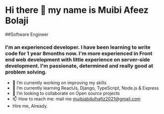 # Hi there 👋 my name is Muibi Afeez Bolaji

##Software Engineer

### I'm an experienced developer. I have been learning to write code for 1 year 8months now. I'm more experienced in Front end web development with little experience on server-side development. I'm passionate, determined and really good at problem solving. 

- 🔭 I’m currently working on improving my skills
- 🌱 I’m currently learning ReactJs, Django, TypeScript, Node.js & Express
- 👯 I’m looking to collaborate on Open source projects
- 📫 How to reach me: mail me muibiabdulhafiz2021@gmail.com
- Hire me, Already. 


